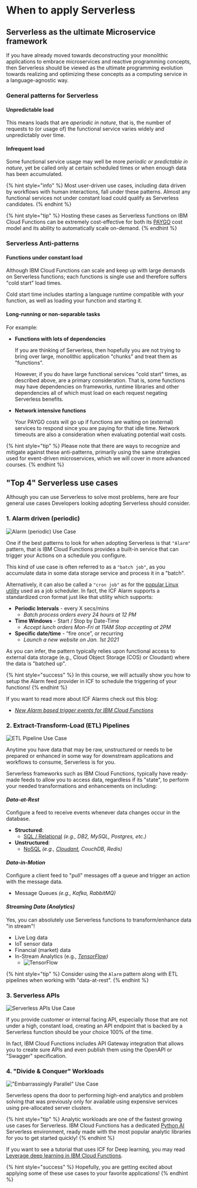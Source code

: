 <!--
#
# Licensed to the Apache Software Foundation (ASF) under one or more
# contributor license agreements.  See the NOTICE file distributed with
# this work for additional information regarding copyright ownership.
# The ASF licenses this file to You under the Apache License, Version 2.0
# (the "License"); you may not use this file except in compliance with
# the License.  You may obtain a copy of the License at
#
#     http://www.apache.org/licenses/LICENSE-2.0
#
# Unless required by applicable law or agreed to in writing, software
# distributed under the License is distributed on an "AS IS" BASIS,
# WITHOUT WARRANTIES OR CONDITIONS OF ANY KIND, either express or implied.
# See the License for the specific language governing permissions and
# limitations under the License.
#
-->

# When to apply Serverless

## Serverless as the ultimate Microservice framework

If you have already moved towards deconstructing your monolithic applications to embrace microservices and reactive programming concepts, then Serverless should be viewed as the ultimate programming evolution towards realizing and optimizing these concepts as a computing service in a language-agnostic way.

### General patterns for Serverless

#### **Unpredictable load**

This means loads that are _aperiodic in nature_, that is, the number of requests to (or usage of) the functional service varies widely and unpredictably over time.

#### **Infrequent load**

Some functional service usage may well be more _periodic or predictable in nature_, yet be called only at certain scheduled times or when enough data has been accumulated.

{% hint style="info" %}
Most user-driven use cases, including data driven by workflows with human interactions, fall under these patterns.  Almost any functional services not under constant load could qualify as Serverless candidates.
{% endhint %}

{% hint style="tip" %}
Hosting these cases as Serverless functions on IBM Cloud Functions can be extremely cost-effective for both its [PAYGO](https://en.wikipedia.org/wiki/PAYGO) cost model and its ability to automatically scale on-demand.
{% endhint %}

### Serverless Anti-patterns

#### **Functions under constant load**

Although IBM Cloud Functions can scale and keep up with large demands on Serverless functions; each functions is single use and therefore suffers "cold start" load times.

Cold start time includes starting a language runtime compatible with your function, as well as loading your function and starting it.

#### Long-running or non-separable tasks

For example:

- **Functions with lots of dependencies**

    If you are thinking of Serverless, then hopefully you are not trying to bring over large, monolithic application "chunks" and treat them as "functions".

    However, if you do have large functional services "cold start" times, as described above, are a primary consideration.  That is, some functions may have dependencies on frameworks, runtime libraries and other dependencies all of which must load on each request negating Serverless benefits.

- **Network intensive functions**

    Your PAYGO costs will go up if functions are waiting on (external) services to respond since you are paying for that idle time. Network timeouts are also a consideration when evaluating potential wait costs.

{% hint style="tip" %}
Please note that there are ways to recognize and mitigate against these anti-patterns, primarily using the same strategies used for event-driven microservices, which we will cover in more advanced courses.
{% endhint %}

## "Top 4" Serverless use cases

Although you can use Serverless to solve most problems, here are four general use cases Developers looking adopting Serverless should consider.

### 1. Alarm driven (periodic)

![Alarm (periodic) Use Case ](images/101-ex0-use-case-periodic.png)

One if the best patterns to look for when adopting Serverless is that `"Alarm"` pattern, that is IBM Cloud Functions provides a built-in service that can trigger your Actions on a schedule you configure.

This kind of use case is often referred to as a `"batch job"`, as you accumulate data in some data storage service and process it in a "batch".

Alternatively, it can also be called a `"cron job"` as for the [popular Linux utility](https://en.wikipedia.org/wiki/Cron) used as a job scheduler.  In fact, the ICF Alarm supports a standardized cron format just like that utility which supports:

- **Periodic Intervals** - every X secs/mins
  - _Batch process orders every 24 hours at 12 PM_
- **Time Windows** - Start / Stop by Date-Time
  - _Accept lunch orders Mon-Fri at 11AM Stop accepting at 2PM_
- **Specific date/time** - “fire once”, or recurring
  - _Launch a new website on Jan. 1st 2021_

As you can infer, the pattern typically relies upon functional access to external data storage (e.g., Cloud Object Storage (COS) or Cloudant) where the data is "batched up".

{% hint style="success" %}
In this course, we will actually show you how to setup the Alarm feed provider in ICF to schedule the triggering of your functions!
{% endhint %}

If you want to read more about ICF Alarms check out this blog:
- _[New Alarm based trigger events for IBM Cloud Functions](https://www.ibm.com/cloud/blog/new-alarm-based-trigger-events-for-ibm-cloud-functions)_

### 2. Extract-Transform-Load (ETL) Pipelines

![ETL Pipeline Use Case ](images/101-ex0-use-case-etl-pipeline.png)

Anytime you have data that may be raw, unstructured or needs to be prepared or enhanced in some way for downstream applications and workflows to consume, Serverless is for you.

Serverless frameworks such as IBM Cloud Functions, typically have ready-made feeds to allow you to access data, regardless if its "state", to perform your needed transformations and enhancements on including:

#### _Data-at-Rest_

Configure a feed to receive events whenever data changes occur in the database.

- **Structured**:
  - [SQL / Relational](https://www.ibm.com/cloud/learn/relational-databases) _(e.g., DB2, MySQL, Postgres, etc.)_
- **Unstructured**:
  - [NoSQL](https://www.ibm.com/cloud/learn/nosql-databases) _(e.g., [Cloudant](https://www.ibm.com/cloud/cloudant), CouchDB, Redis)_

<!--
{% hint style="tip" %}
Check our [IBM Cloud databases](https://www.ibm.com/cloud/databases) for more sources.
{% endhint %}
-->

#### _Data-in-Motion_

Configure a client feed to "pull" messages off a queue and trigger an action with the message data.

- Message Queues _(e.g., Kafka, RabbitMQ)_

#### _Streaming Data (Analytics)_

Yes, you can absolutely use Serverless functions to transform/enhance data "in stream"!

- Live Log data
- IoT sensor data
- Financial (market) data
- In-Stream Analytics (e.g., _[TensorFlow](https://www.tensorflow.org/))_
  - ![TensorFlow](images/tensorflow-logo-2d-trans-small.png)

{% hint style="tip" %}
Consider using the `Alarm` pattern along with ETL pipelines when working with "data-at-rest".
{% endhint %}

### 3. Serverless APIs

![Serverless APIs Use Case ](images/101-ex0-use-case-apis.png)

If you provide customer or internal facing API,  especially those that are not under a high, constant load, creating an API endpoint that is backed by a Serverless function should be your choice 100% of the time.

In fact, IBM Cloud Functions includes API Gateway integration that allows you to create sure APIs and even publish them using the OpenAPI or "Swagger" specification.

### 4. "Divide & Conquer" Workloads

!["Embarrassingly Parallel" Use Case ](images/101-ex0-use-case-divide-conquer.png)

Serverless opens tha door to performing high-end analytics and problem solving that was previously only for available using expensive services using  pre-allocated server clusters.

{% hint style="tip" %}
Analytic workloads are one of the fastest growing use cases for Serverless.  IBM Cloud Functions has a dedicated [Python AI]() Serverless environment, ready made with the most popular analytic libraries for you to get started quickly!
{% endhint %}

If you want to see a tutorial that uses ICF for Deep learning, you may read [Leverage deep learning in IBM Cloud Functions](https://developer.ibm.com/technologies/artificial-intelligence/tutorials/leverage-deep-learning-in-apache-openwhisk-ibm-cloud-functions/).

{% hint style="success" %}
Hopefully, you are getting excited about applying some of these use cases to your favorite applications!
{% endhint %}